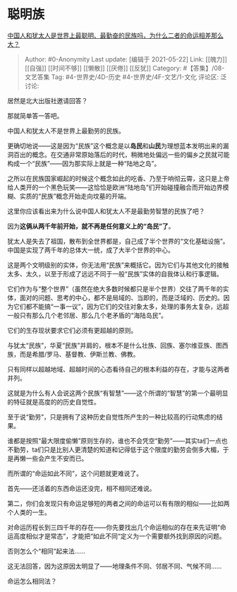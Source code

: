 # 聪明族
[中国人和犹太人是世界上最聪明、最勤奋的民族吗，为什么二者的命运相差那么大？](https://www.zhihu.com/question/413909432/answer/1409441417)

> Author: #0-Anonymity
> Last update: [编辑于 2021-05-22]
> Link: [[魄力]] [[自强]] [[时间不够]] [[懒散]] [[厌倦]] [[反犹]]
> Category: #【答集】/08-文艺答集
> Tag: #4-世界史/4D-历史 #4-世界史/4F-文艺/1-文化
> 评论区:
> 泛讨论:

居然是北大出版社邀请回答？

那就简单答一答吧。

中国人和犹太人不是世界上最勤劳的民族。

更确切地说——这是因为“民族”这个概念是以**岛民**和**山民**为理想蓝本发明出来的漏洞百出的概念。在交通非常原始落后的时代，稍微地处偏远一些的偏乡之民就可能构成一个“民族”——因为那实际上就是一种“陆地之岛”。

之所以在民族国家崛起的时候这个概念如此的吃香、乃至于响彻云霄，这只是上帝给人类开的一个黑色玩笑——这恰恰是欧洲“陆地岛”们开始碰撞融合而开始边界模糊、实质的“民族”概念开始走向坟墓的开端。

这里你应该看出来为什么说中国人和犹太人不是最勤劳智慧的民族了吧？

因为**这俩从两千年前开始，就不再是任何意义上的“岛民”了**。

犹太人是失去了祖国，散布到全世界都是，自己成了半个世界的“文化基础设施”。中国是实现了两千年的总体大一统，成了大半个世界的中心。

这是两个文明级别的实体，你无法用“民族”来概括它。因为它们与其他文化的接触太多、太久，以至于形成了远远不同于一般“民族”实体的自我体认和行事逻辑。

它们作为与“整个世界”（虽然在绝大多数时候都只是半个世界）交往了两千年的实体，面对的问题、思考的中心，都不是局域的、当即的，而是泛域的、历史的。因为它们都不能搞“一事一议”，因为它们的交往对象太多，处理的事务太复杂，远超一般只有那么几个老邻居、那么几个老矛盾的“海陆岛民”。

它们的生存现状要求它们必须有更超越的原则。

与犹太“民族”，华夏“民族”并肩的，根本不是什么壮族、回族、塞尔维亚族、图西族，而是希腊/罗马、基督教、伊斯兰教、佛教。

只有同样以超越地域、超越时间的心态看待自己的根本利益的存在，才能与这两者并列。

这就是为什么有人会说这两个民族“有智慧”——这个所谓的“智慧”的第一个最明显的特征就是高度的的历史自觉性。

至于说“勤劳”，只是拥有了这种历史自觉性所产生的一种比较高的行动焦虑的结果。

谁都是按照“最大限度偷懒”原则生存的，谁也不会凭空“勤劳”——其实ta们一点也不勤劳，ta们只是比别人更清楚的知道和记得低于这个限度的勤劳会倒多大楣，于是再懒一些会产生不安而已。

而所谓的“命运如此不同”，这个问题就更难说了。

首先——还活着的东西命运还没完，相不相同还难说。

第二，你们会发现只有命运足够短的两者之间的命运可以有有限的相似——比如两个人类的一生。

对命运历程长到三四千年的存在——你先要找出几个命运相似的存在来先证明“命运高度相似才是常态”，才能把“如此不同“定义为一个需要额外找到原因的问题。

否则怎么个“相同”起来法……

这无法回答，因为这原因太明显了——地理条件不同、邻居不同、气候不同……

命运怎么相同法？
